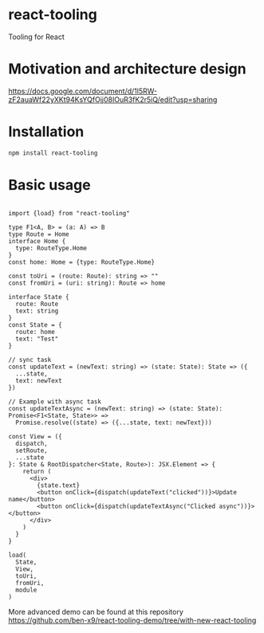 # react-tooling
Tooling for React

# Motivation and architecture design

https://docs.google.com/document/d/1l5RW-zF2auaWf22yXKt94KsYQfOjj08IOuR3fK2r5iQ/edit?usp=sharing

# Installation
```sh
npm install react-tooling
```

# Basic usage

```tsx

import {load} from "react-tooling"

type F1<A, B> = (a: A) => B
type Route = Home
interface Home {
  type: RouteType.Home
}
const home: Home = {type: RouteType.Home}

const toUri = (route: Route): string => ""
const fromUri = (uri: string): Route => home

interface State {
  route: Route
  text: string
}
const State = {
  route: home
  text: "Test"
}

// sync task
const updateText = (newText: string) => (state: State): State => ({
  ...state,
  text: newText
})

// Example with async task
const updateTextAsync = (newText: string) => (state: State): Promise<F1<State, State>> =>
  Promise.resolve((state) => ({...state, text: newText}))

const View = ({
  dispatch,
  setRoute,
  ...state
}: State & RootDispatcher<State, Route>): JSX.Element => {
    return (
      <div>
        {state.text}
        <button onClick={dispatch(updateText("clicked"))}>Update name</button>
        <button onClick={dispatch(updateTextAsync("Clicked async"))}></button>
      </div>
    )
  }
}

load(
  State,
  View,
  toUri,
  fromUri,
  module
)
```

More advanced demo can be found at this repository https://github.com/ben-x9/react-tooling-demo/tree/with-new-react-tooling
